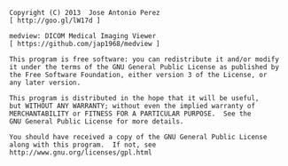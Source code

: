     Copyright (C) 2013  Jose Antonio Perez
    [ http://goo.gl/lW17d ]

    medview: DICOM Medical Imaging Viewer
    [ https://github.com/jap1968/medview ]

    This program is free software: you can redistribute it and/or modify
    it under the terms of the GNU General Public License as published by
    the Free Software Foundation, either version 3 of the License, or
    any later version.

    This program is distributed in the hope that it will be useful,
    but WITHOUT ANY WARRANTY; without even the implied warranty of
    MERCHANTABILITY or FITNESS FOR A PARTICULAR PURPOSE.  See the
    GNU General Public License for more details.

    You should have received a copy of the GNU General Public License
    along with this program.  If not, see http://www.gnu.org/licenses/gpl.html


